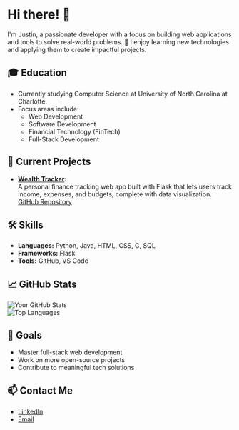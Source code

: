 # Hi there! 👋

I'm Justin, a passionate developer with a focus on building web applications and tools to solve real-world problems. 🚀 I enjoy learning new technologies and applying them to create impactful projects.

## 🎓 Education  
- Currently studying Computer Science at University of North Carolina at Charlotte. 
- Focus areas include:  
  - Web Development  
  - Software Development  
  - Financial Technology (FinTech)  
  - Full-Stack Development   


## 🔭 Current Projects  
- **[Wealth Tracker](https://wealthtracker-rze7.onrender.com/):**  
  A personal finance tracking web app built with Flask that lets users track income, expenses, and budgets, complete with data visualization.  
  [GitHub Repository](https://github.com/YourUsername/Wealth-Tracker)  


## 🛠️ Skills  
- **Languages:** Python, Java, HTML, CSS, C, SQL  
- **Frameworks:** Flask  
- **Tools:** GitHub, VS Code

  
## 📈 GitHub Stats  
![Your GitHub Stats](https://github-readme-stats.vercel.app/api?username=YourUsername&show_icons=true)  
![Top Languages](https://github-readme-stats.vercel.app/api/top-langs/?username=YourUsername&layout=compact)

## 🌱 Goals  
- Master full-stack web development  
- Work on more open-source projects  
- Contribute to meaningful tech solutions  

## 📫 Contact Me  
- [LinkedIn](www.linkedin.com/in/justinhlee01)  
- [Email](mailto:justinhlee01@gmail.com)  


